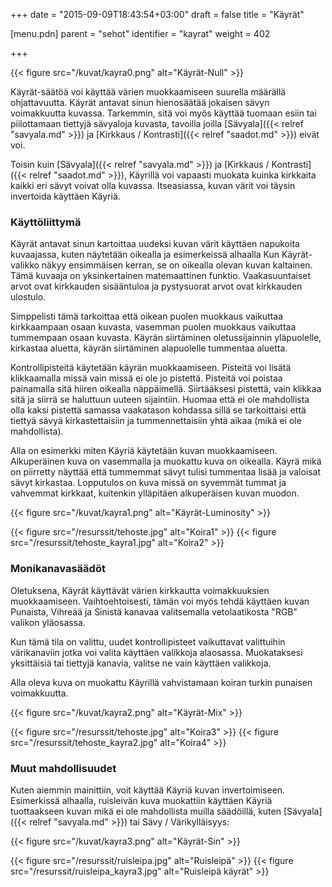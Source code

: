 +++
date = "2015-09-09T18:43:54+03:00"
draft = false
title = "Käyrät"

[menu.pdn]
    parent = "sehot"
    identifier = "kayrat"
    weight = 402

+++

<div class="level">
<div class="level-item">

{{< figure src="/kuvat/kayra0.png" alt="Käyrät-Null" >}}

</div>
</div>

Käyrät-säätöä voi käyttää värien muokkaamiseen suurella määrällä ohjattavuutta. Käyrät antavat sinun hienosäätää jokaisen sävyn
voimakkuutta kuvassa. Tarkemmin, sitä voi myös käyttää tuomaan esiin tai piilottamaan tiettyjä sävyaloja kuvasta, tavoilla joilla
[Sävyala]({{< relref "savyala.md" >}}) ja [Kirkkaus / Kontrasti]({{< relref "saadot.md" >}}) eivät voi.

Toisin kuin [Sävyala]({{< relref "savyala.md" >}}) ja [Kirkkaus / Kontrasti]({{< relref "saadot.md" >}}), Käyrillä voi vapaasti muokata
kuinka kirkkaita kaikki eri sävyt voivat olla kuvassa. Itseasiassa, kuvan värit voi täysin invertoida käyttäen Käyriä.

### Käyttöliittymä

Käyrät antavat sinun kartoittaa uudeksi kuvan värit käyttäen napukoita kuvaajassa, kuten näytetään oikealla ja esimerkeissä alhaalla Kun
Käyrät-valikko näkyy ensimmäisen kerran, se on oikealla olevan kuvan kaltainen. Tämä kuvaaja on yksinkertainen matemaattinen funktio.
Vaakasuuntaiset arvot ovat kirkkauden sisääntuloa ja pystysuorat arvot ovat kirkkauden ulostulo.

Simppelisti tämä tarkoittaa että oikean puolen muokkaus vaikuttaa kirkkaampaan osaan kuvasta, vasemman puolen muokkaus vaikuttaa tummempaan
osaan kuvasta. Käyrän siirtäminen oletussijainnin yläpuolelle, kirkastaa aluetta, käyrän siirtäminen alapuolelle tummentaa aluetta.

Kontrollipisteitä käytetään käyrän muokkaamiseen. Pisteitä voi lisätä klikkaamalla missä vain missä ei ole jo pistettä. Pisteitä voi poistaa
painamalla sitä hiiren oikealla näppäimellä. Siirtääksesi pistettä, vain klikkaa sitä ja siirrä se haluttuun uuteen sijaintiin. Huomaa että
ei ole mahdollista olla kaksi pistettä samassa vaakatason kohdassa sillä se tarkoittaisi että tiettyä sävyä kirkastettaisiin ja tummennettaisiin
yhtä aikaa (mikä ei ole mahdollista).

Alla on esimerkki miten Käyriä käytetään kuvan muokkaamiseen. Alkuperäinen kuva on vasemmalla ja muokattu kuva on oikealla. Käyrä mikä on
piirretty näyttää että tummemmat sävyt tulisi tummentaa lisää ja valoisat sävyt kirkastaa. Lopputulos on kuva missä on syvemmät tummat ja
vahvemmat kirkkaat, kuitenkin ylläpitäen alkuperäisen kuvan muodon.

<div class="level">
<div class="level-item">

{{< figure src="/kuvat/kayra1.png" alt="Käyrät-Luminosity" >}}

</div>
</div>

<div class="level">
<div class="level-item">

{{< figure src="/resurssit/tehoste.jpg" alt="Koira1" >}}
{{< figure src="/resurssit/tehoste_kayra1.jpg" alt="Koira2" >}}

</div>
</div>


### Monikanavasäädöt

Oletuksena, Käyrät käyttävät värien kirkkautta voimakkuuksien muokkaamiseen. Vaihtoehtoisesti, tämän voi myös tehdä käyttäen kuvan Punaista,
Vihreää ja Sinistä kanavaa valitsemalla vetolaatikosta "RGB" valikon yläosassa.

Kun tämä tila on valittu, uudet kontrollipisteet vaikuttavat valittuihin värikanaviin jotka voi valita käyttäen valikkoja alaosassa.
Muokataksesi yksittäisiä tai tiettyjä kanavia, valitse ne vain käyttäen valikkoja.

Alla oleva kuva on muokattu Käyrillä vahvistamaan koiran turkin punaisen voimakkuutta.

<div class="level">
<div class="level-item">

{{< figure src="/kuvat/kayra2.png" alt="Käyrät-Mix" >}}

</div>
</div>

<div class="level">
<div class="level-item">

{{< figure src="/resurssit/tehoste.jpg" alt="Koira3" >}}
{{< figure src="/resurssit/tehoste_kayra2.jpg" alt="Koira4" >}}

</div>
</div>

### Muut mahdollisuudet

Kuten aiemmin mainittiin, voit käyttää Käyriä kuvan invertoimiseen. Esimerkissä alhaalla, ruisleivän kuva muokattiin käyttäen Käyriä tuottaakseen
kuvan mikä ei ole mahdollista muilla säädöillä, kuten [Sävyala]({{< relref "savyala.md" >}}) tai Sävy / Värikylläisyys:

<div class="level">
<div class="level-item">

{{< figure src="/kuvat/kayra3.png" alt="Käyrät-Sin" >}}

</div>
</div>

<div class="level">
<div class="level-item">

{{< figure src="/resurssit/ruisleipa.jpg" alt="Ruisleipä" >}}
{{< figure src="/resurssit/ruisleipa_kayra3.jpg" alt="Ruisleipä käyrät" >}}

</div>
</div>
